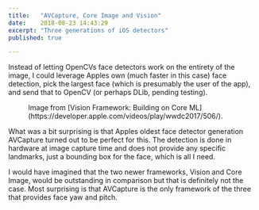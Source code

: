```yaml
---
title:   "AVCapture, Core Image and Vision"
date:    2018-08-23 14:43:29
excerpt: "Three generations of iOS detectors"
published: true

---
```

Instead of letting OpenCVs face detectors work on the entirety of the image,
I could leverage Apples own (much faster in this case) face detection, pick
the largest face (which is presumably the user of the app), and send that to
OpenCV (or perhaps DLib, pending testing).

<figure>
  <img src="{{ site.url }}{{ site.baseurl }}/assets/images/face-detector-landscape.png" alt="">
  <figcaption>Image from [Vision Framework: Building on Core ML](https://developer.apple.com/videos/play/wwdc2017/506/).</figcaption>
</figure>

What was a bit surprising is that Apples oldest face detector generation
AVCapture turned out to be perfect for this. The detection is done in hardware
at image capture time and does not provide any specific landmarks, just a
bounding box for the face, which is all I need.

I would have imagined that the two newer frameworks, Vision and Core Image,
would be outstanding in comparison but that is definitely not the case. Most
surprising is that AVCapture is the only framework of the three that provides
face yaw and pitch.
